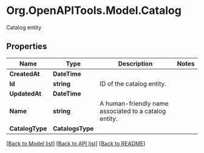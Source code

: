 # Org.OpenAPITools.Model.Catalog
Catalog entity

## Properties

Name | Type | Description | Notes
------------ | ------------- | ------------- | -------------
**CreatedAt** | **DateTime** |  | 
**Id** | **string** | ID of the catalog entity. | 
**UpdatedAt** | **DateTime** |  | 
**Name** | **string** | A human-friendly name associated to a catalog entity. | 
**CatalogType** | **CatalogsType** |  | 

[[Back to Model list]](../README.md#documentation-for-models) [[Back to API list]](../README.md#documentation-for-api-endpoints) [[Back to README]](../README.md)

